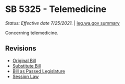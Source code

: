 # SB 5325 - Telemedicine
*Status: Effective date 7/25/2021.* | [leg.wa.gov summary](https://app.leg.wa.gov/billsummary?BillNumber=5325&Year=2021)

Concerning telemedicine.

## Revisions
* [Original Bill](1/)
* [Substitute Bill](S/)
* [Bill as Passed Legislature](S.PL/)
* [Session Law](S.SL/)